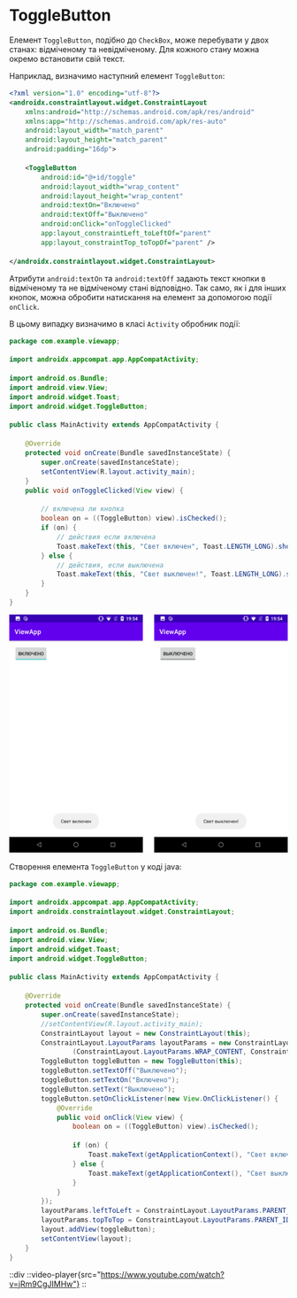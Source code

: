 # ToggleButton

Елемент `ToggleButton`, подібно до `CheckBox`, може перебувати у двох станах: відміченому та невідміченому. Для кожного стану можна окремо встановити свій текст.

Наприклад, визначимо наступний елемент `ToggleButton`:
```xml
<?xml version="1.0" encoding="utf-8"?>
<androidx.constraintlayout.widget.ConstraintLayout
    xmlns:android="http://schemas.android.com/apk/res/android"
    xmlns:app="http://schemas.android.com/apk/res-auto"
    android:layout_width="match_parent"
    android:layout_height="match_parent"
    android:padding="16dp">
 
    <ToggleButton
        android:id="@+id/toggle"
        android:layout_width="wrap_content"
        android:layout_height="wrap_content"
        android:textOn="Включено"
        android:textOff="Выключено"
        android:onClick="onToggleClicked"
        app:layout_constraintLeft_toLeftOf="parent"
        app:layout_constraintTop_toTopOf="parent" />
 
</androidx.constraintlayout.widget.ConstraintLayout>
```
Атрибути `android:textOn` та `android:textOff` задають текст кнопки в відміченому та не відміченому стані відповідно. Так само, як і для інших кнопок, можна обробити натискання на елемент за допомогою події `onClick`.

В цьому випадку визначимо в класі `Activity` обробник події:
```java
package com.example.viewapp;
 
import androidx.appcompat.app.AppCompatActivity;
 
import android.os.Bundle;
import android.view.View;
import android.widget.Toast;
import android.widget.ToggleButton;
 
public class MainActivity extends AppCompatActivity {
 
    @Override
    protected void onCreate(Bundle savedInstanceState) {
        super.onCreate(savedInstanceState);
        setContentView(R.layout.activity_main);
    }
    public void onToggleClicked(View view) {
 
        // включена ли кнопка
        boolean on = ((ToggleButton) view).isChecked();
        if (on) {
            // действия если включена
            Toast.makeText(this, "Свет включен", Toast.LENGTH_LONG).show();
        } else {
            // действия, если выключена
            Toast.makeText(this, "Свет выключен!", Toast.LENGTH_LONG).show();
        }
    }
}
```

![](/images/android/2-lesson/8-toggle-button/1.png)

Створення елемента `ToggleButton` у коді java:
```java
package com.example.viewapp;
 
import androidx.appcompat.app.AppCompatActivity;
import androidx.constraintlayout.widget.ConstraintLayout;
 
import android.os.Bundle;
import android.view.View;
import android.widget.Toast;
import android.widget.ToggleButton;
 
public class MainActivity extends AppCompatActivity {
 
    @Override
    protected void onCreate(Bundle savedInstanceState) {
        super.onCreate(savedInstanceState);
        //setContentView(R.layout.activity_main);
        ConstraintLayout layout = new ConstraintLayout(this);
        ConstraintLayout.LayoutParams layoutParams = new ConstraintLayout.LayoutParams
                (ConstraintLayout.LayoutParams.WRAP_CONTENT, ConstraintLayout.LayoutParams.WRAP_CONTENT);
        ToggleButton toggleButton = new ToggleButton(this);
        toggleButton.setTextOff("Выключено");
        toggleButton.setTextOn("Включено");
        toggleButton.setText("Выключено");
        toggleButton.setOnClickListener(new View.OnClickListener() {
            @Override
            public void onClick(View view) {
                boolean on = ((ToggleButton) view).isChecked();
 
                if (on) {
                    Toast.makeText(getApplicationContext(), "Свет включен", Toast.LENGTH_LONG).show();
                } else {
                    Toast.makeText(getApplicationContext(), "Свет выключен!", Toast.LENGTH_LONG).show();
                }
            }
        });
        layoutParams.leftToLeft = ConstraintLayout.LayoutParams.PARENT_ID;
        layoutParams.topToTop = ConstraintLayout.LayoutParams.PARENT_ID;
        layout.addView(toggleButton);
        setContentView(layout);
    }
}
```
::div
    ::video-player{src="https://www.youtube.com/watch?v=jRm9CgJIMHw"}
::